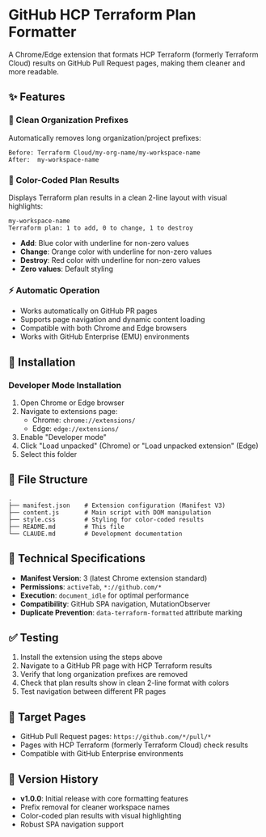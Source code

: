 # GitHub HCP Terraform Plan Formatter

A Chrome/Edge extension that formats HCP Terraform (formerly Terraform Cloud) results on GitHub Pull Request pages, making them cleaner and more readable.

## ✨ Features

### 🔧 Clean Organization Prefixes
Automatically removes long organization/project prefixes:
```
Before: Terraform Cloud/my-org-name/my-workspace-name
After:  my-workspace-name
```

### 🎨 Color-Coded Plan Results
Displays Terraform plan results in a clean 2-line layout with visual highlights:

```
my-workspace-name
Terraform plan: 1 to add, 0 to change, 1 to destroy
```

- **Add**: Blue color with underline for non-zero values
- **Change**: Orange color with underline for non-zero values  
- **Destroy**: Red color with underline for non-zero values
- **Zero values**: Default styling

### ⚡ Automatic Operation
- Works automatically on GitHub PR pages
- Supports page navigation and dynamic content loading
- Compatible with both Chrome and Edge browsers
- Works with GitHub Enterprise (EMU) environments

## 🚀 Installation

### Developer Mode Installation

1. Open Chrome or Edge browser
2. Navigate to extensions page:
   - Chrome: `chrome://extensions/`
   - Edge: `edge://extensions/`
3. Enable "Developer mode"
4. Click "Load unpacked" (Chrome) or "Load unpacked extension" (Edge)
5. Select this folder

## 📁 File Structure

```
.
├── manifest.json    # Extension configuration (Manifest V3)
├── content.js       # Main script with DOM manipulation
├── style.css        # Styling for color-coded results
├── README.md        # This file
└── CLAUDE.md        # Development documentation
```

## 🔧 Technical Specifications

- **Manifest Version**: 3 (latest Chrome extension standard)
- **Permissions**: `activeTab`, `*://github.com/*`
- **Execution**: `document_idle` for optimal performance
- **Compatibility**: GitHub SPA navigation, MutationObserver
- **Duplicate Prevention**: `data-terraform-formatted` attribute marking

## ✅ Testing

1. Install the extension using the steps above
2. Navigate to a GitHub PR page with HCP Terraform results
3. Verify that long organization prefixes are removed
4. Check that plan results show in clean 2-line format with colors
5. Test navigation between different PR pages

## 🎯 Target Pages

- GitHub Pull Request pages: `https://github.com/*/pull/*`
- Pages with HCP Terraform (formerly Terraform Cloud) check results
- Compatible with GitHub Enterprise environments

## 📝 Version History

- **v1.0.0**: Initial release with core formatting features
- Prefix removal for cleaner workspace names
- Color-coded plan results with visual highlighting
- Robust SPA navigation support
